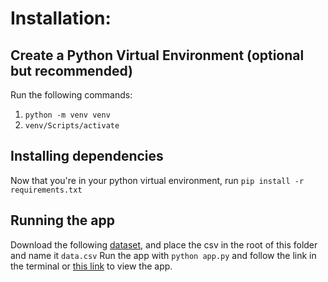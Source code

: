 # Installation:
## Create a Python Virtual Environment (optional but recommended)
Run the following commands:

1. ```python -m venv venv```
2. ```venv/Scripts/activate```

## Installing dependencies 
Now that you're in your python virtual environment, run ```pip install -r requirements.txt```

## Running the app
Download the following [dataset](https://open.canada.ca/data/en/dataset/a1302774-b04c-4dc6-9b7e-7f827b8244ec), and place the csv in the root of this folder and name it ```data.csv```
Run the app with ```python app.py``` and follow the link in the terminal or [this link](http://localhost:8050/) to view the app.